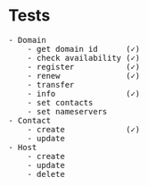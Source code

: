 # Tests
<pre>
- Domain 
    - get domain id      (✓)   
    - check availability (✓)
    - register           (✓)
    - renew              (✓)
    - transfer
    - info               (✓)
    - set contacts
    - set nameservers
- Contact
    - create             (✓)
    - update
- Host
    - create
    - update
    - delete
</pre>
